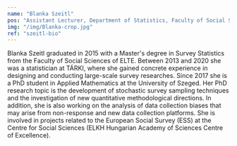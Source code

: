 ```yaml
---
name: "Blanka Szeitl"
pos: "Assistant Lecturer, Department of Statistics, Faculty of Social Sciences, University of Eötvös Loránd, Hungary "
img: "/img/Blanka-crop.jpg"
ref: "szeitl-bio"
---
```


Blanka Szeitl graduated in 2015 with a Master's degree in Survey Statistics from the Faculty of Social Sciences of ELTE. Between 2013 and 2020 she was a statistician at TÁRKI, where she gained concrete experience in designing and conducting large-scale survey researches. Since 2017 she is a PhD student in Applied Mathematics at the University of Szeged. Her PhD research topic is the development of stochastic survey sampling techniques and the investigation of new quantitative methodological directions. In addition, she is also working on the analysis of data collection biases that may arise from non-response and new data collection platforms. She is involved in projects related to the European Social Survey (ESS) at the Centre for Social Sciences (ELKH Hungarian Academy of Sciences Centre of Excellence).
